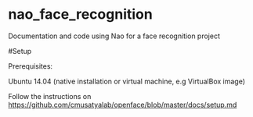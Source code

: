 # nao_face_recognition
Documentation and code using Nao for a face recognition project

#Setup

Prerequisites:

Ubuntu 14.04 (native installation or virtual machine, e.g VirtualBox image)

Follow the instructions on https://github.com/cmusatyalab/openface/blob/master/docs/setup.md
